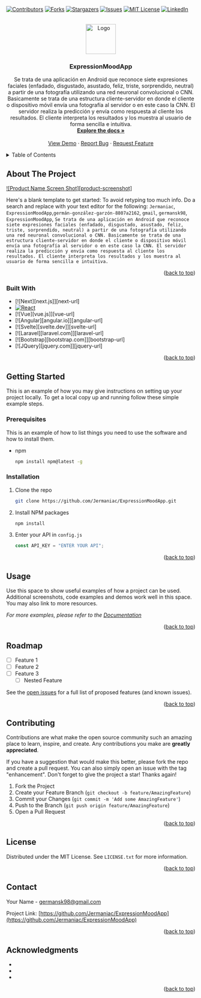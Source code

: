 <!-- Improved compatibility of back to top link: See: https://github.com/othneildrew/Best-README-Template/pull/73 -->

<a name="readme-top"></a>

<!--
*** Thanks for checking out the Best-README-Template. If you have a suggestion
*** that would make this better, please fork the repo and create a pull request
*** or simply open an issue with the tag "enhancement".
*** Don't forget to give the project a star!
*** Thanks again! Now go create something AMAZING! :D
-->

<!-- PROJECT SHIELDS -->
<!--
*** I'm using markdown "reference style" links for readability.
*** Reference links are enclosed in brackets [ ] instead of parentheses ( ).
*** See the bottom of this document for the declaration of the reference variables
*** for contributors-url, forks-url, etc. This is an optional, concise syntax you may use.
*** https://www.markdownguide.org/basic-syntax/#reference-style-links
-->

[![Contributors][contributors-shield]][contributors-url]
[![Forks][forks-shield]][forks-url]
[![Stargazers][stars-shield]][stars-url]
[![Issues][issues-shield]][issues-url]
[![MIT License][license-shield]][license-url]
[![LinkedIn][linkedin-shield]][linkedin-url]

<!-- PROJECT LOGO -->
<br />
<div align="center">
  <a href="https://github.com/Jermaniac/ExpressionMoodApp">
    <img src="images/logo.png" alt="Logo" width="80" height="80">
  </a>

<h3 align="center">ExpressionMoodApp</h3>

  <p align="center">
    Se trata de una aplicación en Android que reconoce siete expresiones faciales (enfadado, disgustado, asustado, feliz, triste, sorprendido, neutral) a partir de una fotografía utilizando una red neuronal convolucional o CNN. Basicamente se trata de una estructura cliente-servidor en donde el cliente o dispositivo móvil envía una fotografía al servidor o en este caso la CNN. El servidor realiza la predicción y envía como respuesta al cliente los resultados. El cliente interpreta los resultados y los muestra al usuario de forma sencilla e intuitiva.
    <br />
    <a href="https://github.com/Jermaniac/ExpressionMoodApp"><strong>Explore the docs »</strong></a>
    <br />
    <br />
    <a href="https://github.com/Jermaniac/ExpressionMoodApp">View Demo</a>
    ·
    <a href="https://github.com/Jermaniac/ExpressionMoodApp/issues">Report Bug</a>
    ·
    <a href="https://github.com/Jermaniac/ExpressionMoodApp/issues">Request Feature</a>
  </p>
</div>

<!-- TABLE OF CONTENTS -->
<details>
  <summary>Table of Contents</summary>
  <ol>
    <li>
      <a href="#about-the-project">About The Project</a>
      <ul>
        <li><a href="#built-with">Built With</a></li>
      </ul>
    </li>
    <li>
      <a href="#getting-started">Getting Started</a>
      <ul>
        <li><a href="#prerequisites">Prerequisites</a></li>
        <li><a href="#installation">Installation</a></li>
      </ul>
    </li>
    <li><a href="#usage">Usage</a></li>
    <li><a href="#roadmap">Roadmap</a></li>
    <li><a href="#contributing">Contributing</a></li>
    <li><a href="#license">License</a></li>
    <li><a href="#contact">Contact</a></li>
    <li><a href="#acknowledgments">Acknowledgments</a></li>
  </ol>
</details>

<!-- ABOUT THE PROJECT -->

## About The Project

[![Product Name Screen Shot][product-screenshot]](https://example.com)

Here's a blank template to get started: To avoid retyping too much info. Do a search and replace with your text editor for the following: `Jermaniac`, `ExpressionMoodApp`,`germán-gonzález-garzón-8807a2162`, `gmail`, `germansk98`, `ExpressionMoodApp`, `Se trata de una aplicación en Android que reconoce siete expresiones faciales (enfadado, disgustado, asustado, feliz, triste, sorprendido, neutral) a partir de una fotografía utilizando una red neuronal convolucional o CNN. Basicamente se trata de una estructura cliente-servidor en donde el cliente o dispositivo móvil envía una fotografía al servidor o en este caso la CNN. El servidor realiza la predicción y envía como respuesta al cliente los resultados. El cliente interpreta los resultados y los muestra al usuario de forma sencilla e intuitiva.`

<p align="right">(<a href="#readme-top">back to top</a>)</p>

### Built With

- [![Next][next.js]][next-url]
- [![React][react.js]][react-url]
- [![Vue][vue.js]][vue-url]
- [![Angular][angular.io]][angular-url]
- [![Svelte][svelte.dev]][svelte-url]
- [![Laravel][laravel.com]][laravel-url]
- [![Bootstrap][bootstrap.com]][bootstrap-url]
- [![JQuery][jquery.com]][jquery-url]

<p align="right">(<a href="#readme-top">back to top</a>)</p>

<!-- GETTING STARTED -->

## Getting Started

This is an example of how you may give instructions on setting up your project locally.
To get a local copy up and running follow these simple example steps.

### Prerequisites

This is an example of how to list things you need to use the software and how to install them.

- npm
  ```sh
  npm install npm@latest -g
  ```

### Installation

1. Clone the repo
   ```sh
   git clone https://github.com/Jermaniac/ExpressionMoodApp.git
   ```
2. Install NPM packages
   ```sh
   npm install
   ```
3. Enter your API in `config.js`
   ```js
   const API_KEY = "ENTER YOUR API";
   ```

<p align="right">(<a href="#readme-top">back to top</a>)</p>

<!-- USAGE EXAMPLES -->

## Usage

Use this space to show useful examples of how a project can be used. Additional screenshots, code examples and demos work well in this space. You may also link to more resources.

_For more examples, please refer to the [Documentation](https://example.com)_

<p align="right">(<a href="#readme-top">back to top</a>)</p>

<!-- ROADMAP -->

## Roadmap

- [ ] Feature 1
- [ ] Feature 2
- [ ] Feature 3
  - [ ] Nested Feature

See the [open issues](https://github.com/Jermaniac/ExpressionMoodApp/issues) for a full list of proposed features (and known issues).

<p align="right">(<a href="#readme-top">back to top</a>)</p>

<!-- CONTRIBUTING -->

## Contributing

Contributions are what make the open source community such an amazing place to learn, inspire, and create. Any contributions you make are **greatly appreciated**.

If you have a suggestion that would make this better, please fork the repo and create a pull request. You can also simply open an issue with the tag "enhancement".
Don't forget to give the project a star! Thanks again!

1. Fork the Project
2. Create your Feature Branch (`git checkout -b feature/AmazingFeature`)
3. Commit your Changes (`git commit -m 'Add some AmazingFeature'`)
4. Push to the Branch (`git push origin feature/AmazingFeature`)
5. Open a Pull Request

<p align="right">(<a href="#readme-top">back to top</a>)</p>

<!-- LICENSE -->

## License

Distributed under the MIT License. See `LICENSE.txt` for more information.

<p align="right">(<a href="#readme-top">back to top</a>)</p>

<!-- CONTACT -->

## Contact

Your Name - germansk98@gmail.com

Project Link: [https://github.com/Jermaniac/ExpressionMoodApp](https://github.com/Jermaniac/ExpressionMoodApp)

<p align="right">(<a href="#readme-top">back to top</a>)</p>

<!-- ACKNOWLEDGMENTS -->

## Acknowledgments

- []()
- []()
- []()

<p align="right">(<a href="#readme-top">back to top</a>)</p>

<!-- MARKDOWN LINKS & IMAGES -->
<!-- https://www.markdownguide.org/basic-syntax/#reference-style-links -->

[contributors-shield]: https://img.shields.io/github/contributors/Jermaniac/ExpressionMoodApp.svg?style=for-the-badge
[contributors-url]: https://github.com/Jermaniac/ExpressionMoodApp/graphs/contributors
[forks-shield]: https://img.shields.io/github/forks/Jermaniac/ExpressionMoodApp.svg?style=for-the-badge
[forks-url]: https://github.com/Jermaniac/ExpressionMoodApp/network/members
[stars-shield]: https://img.shields.io/github/stars/Jermaniac/ExpressionMoodApp.svg?style=for-the-badge
[stars-url]: https://github.com/Jermaniac/ExpressionMoodApp/stargazers
[issues-shield]: https://img.shields.io/github/issues/Jermaniac/ExpressionMoodApp.svg?style=for-the-badge
[issues-url]: https://github.com/Jermaniac/ExpressionMoodApp/issues
[license-shield]: https://img.shields.io/github/license/Jermaniac/ExpressionMoodApp.svg?style=for-the-badge
[license-url]: https://github.com/Jermaniac/ExpressionMoodApp/blob/master/LICENSE.txt
[linkedin-shield]: https://img.shields.io/badge/-LinkedIn-black.svg?style=for-the-badge&logo=linkedin&colorB=555
[linkedin-url]: https://linkedin.com/in/germán-gonzález-garzón-8807a2162
[react.js]: https://img.shields.io/badge/React-20232A?style=for-the-badge&logo=react&logoColor=61DAFB
[react-url]: https://reactjs.org/
